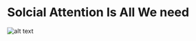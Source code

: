 # Solcial Attention Is All We need
![alt text](https://github.com/AhmadHAW/SAIAWN/poster.png?raw=true)


